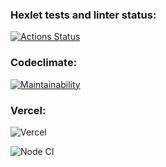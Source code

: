 ### Hexlet tests and linter status:
[![Actions Status](https://github.com/floydezus/frontend-project-lvl3/workflows/hexlet-check/badge.svg)](https://github.com/floydezus/frontend-project-lvl3/actions)

### Codeclimate:
[![Maintainability](https://api.codeclimate.com/v1/badges/83674ae8ebf2471e9815/maintainability)](https://codeclimate.com/github/floydezus/frontend-project-lvl3/maintainability)

### Vercel:
![Vercel](https://vercelbadge.vercel.app/api/floydezus/frontend-project-lvl3)

![Node CI](https://github.com/floydezus/frontend-project-lvl3/actions/workflows/nodejs.yml/badge.svg)
